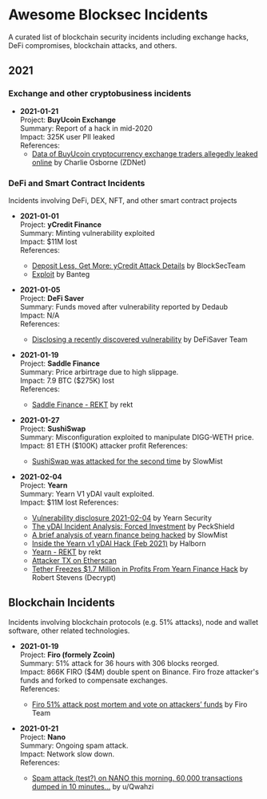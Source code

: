 Awesome Blocksec Incidents
===========================

A curated list of blockchain security incidents including exchange hacks, DeFi compromises, blockchain attacks, and others.

## 2021

### Exchange and other cryptobusiness incidents

* **2021-01-21**  
  Project: **BuyUcoin Exchange**  
  Summary: Report of a hack in mid-2020  
  Impact: 325K user PII leaked  
  References:  
    * [Data of BuyUcoin cryptocurrency exchange traders allegedly leaked online](https://www.zdnet.com/article/cyberattack-allegedly-leaks-data-of-indian-cryptocurrency-exchange-buyucoin-users/) by Charlie Osborne (ZDNet)






### DeFi and Smart Contract Incidents

Incidents involving DeFi, DEX, NFT, and other smart contract projects

* **2021-01-01**  
  Project: **yCredit Finance**  
  Summary: Minting vulnerability exploited  
  Impact: $11M lost  
  References:  
    * [Deposit Less, Get More: yCredit Attack Details](https://blocksecteam.medium.com/deposit-less-get-more-ycredit-attack-details-f589f71674c3) by BlockSecTeam
    * [Exploit](https://github.com/banteg/exploit-ycredit) by Banteg

* **2021-01-05**  
  Project: **DeFi Saver**  
  Summary: Funds moved after vulnerability reported by Dedaub  
  Impact: N/A  
  References:
    * [Disclosing a recently discovered vulnerability](https://medium.com/defi-saver/disclosing-a-recently-discovered-vulnerability-d88e3b5cb67) by DeFiSaver Team

* **2021-01-19**  
  Project: **Saddle Finance**  
  Summary: Price arbirtrage due to high slippage.  
  Impact: 7.9 BTC ($275K) lost  
  References:
    * [Saddle Finance - REKT](https://www.rekt.news/saddle-finance-rekt/) by rekt

* **2021-01-27**  
  Project: **SushiSwap**  
  Summary: Misconfiguration exploited to manipulate DIGG-WETH price.  
  Impact: 81 ETH ($100K) attacker profit 
  References:
    * [SushiSwap was attacked for the second time](https://slowmist.medium.com/slow-mist-sushiswap-was-attacked-for-the-second-time-a47f2d110a84) by SlowMist


* **2021-02-04**  
  Project: **Yearn**  
  Summary: Yearn V1 yDAI vault exploited.  
  Impact: $11M lost 
  References:
    * [Vulnerability disclosure 2021-02-04](https://github.com/yearn/yearn-security/blob/master/disclosures/2021-02-04.md) by Yearn Security
    * [The yDAI Incident Analysis: Forced Investment](https://peckshield.medium.com/the-ydai-incident-analysis-forced-investment-2b8ac6058eb5) by PeckShield
    * [A brief analysis of yearn finance being hacked](https://slowmist.medium.com/slowmist-a-brief-analysis-of-yearn-finance-being-hacked-47a4e2d12c60) by SlowMist
    * [Inside the Yearn v1 yDAI Hack (Feb 2021)](https://halborn.com/explained-the-yearn-v1-ydai-hack-feb-2021/) by Halborn
    * [Yearn - REKT](https://www.rekt.news/yearn-rekt/) by rekt
    * [Attacker TX on Etherscan](https://etherscan.io/tx/0x59faab5a1911618064f1ffa1e4649d85c99cfd9f0d64dcebbc1af7d7630da98b)
    * [Tether Freezes $1.7 Million in Profits From Yearn Finance Hack](https://decrypt.co/56779/tether-freezes-profits-yearn-finance-hack) by Robert Stevens (Decrypt)






## Blockchain Incidents

Incidents involving blockchain protocols (e.g. 51% attacks), node and wallet software, other related technologies.

* **2021-01-19**  
  Project: **Firo (formely Zcoin)**  
  Summary: 51% attack for 36 hours with 306 blocks reorged.  
  Impact: 866K FIRO ($4M) double spent on Binance. Firo froze attacker's funds and forked to compensate exchanges.  
  References:
    * [Firo 51% attack post mortem and vote on attackers’ funds](https://forum.firo.org/t/firo-51-attack-post-mortem-and-vote-on-attackers-funds/1084) by Firo Team

* **2021-01-21**  
  Project: **Nano**  
  Summary: Ongoing spam attack.  
  Impact: Network slow down.  
  References:
    * [Spam attack (test?) on NANO this morning. 60,000 transactions dumped in 10 minutes...](https://www.reddit.com/r/nanocurrency/comments/l1yo5g/spam_attack_test_on_nano_this_morning_60000/) by u/Qwahzi

